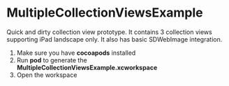 MultipleCollectionViewsExample
==============================

Quick and dirty collection view prototype. It contains 3 collection views supporting iPad landscape only. It also has basic SDWebImage integration.

1. Make sure you have __cocoapods__ installed 
2. Run __pod__ to generate the __MultipleCollectionViewsExample.xcworkspace__
3. Open the workspace
